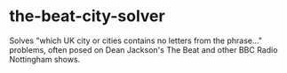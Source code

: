 # the-beat-city-solver
Solves "which UK city or cities contains no letters from the phrase..." problems, often posed on Dean Jackson's The Beat and other BBC Radio Nottingham shows.
